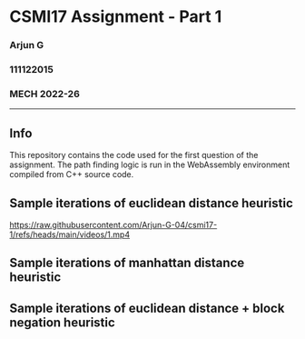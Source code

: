 # CSMI17 Assignment - Part 1
### Arjun G
### 111122015
### MECH 2022-26
---
## Info
This repository contains the code used for the first question of the assignment. The path finding logic is run in the WebAssembly environment compiled from C++ source code.

## Sample iterations of euclidean distance heuristic
https://raw.githubusercontent.com/Arjun-G-04/csmi17-1/refs/heads/main/videos/1.mp4

## Sample iterations of manhattan distance heuristic
[](videos/2.mp4)

## Sample iterations of euclidean distance + block negation heuristic
[](videos/3.mp4)
